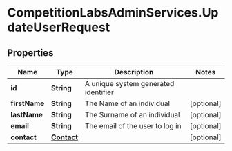# CompetitionLabsAdminServices.UpdateUserRequest

## Properties

Name | Type | Description | Notes
------------ | ------------- | ------------- | -------------
**id** | **String** | A unique system generated identifier | 
**firstName** | **String** | The Name of an individual | [optional] 
**lastName** | **String** | The Surname of an individual | [optional] 
**email** | **String** | The email of the user to log in | [optional] 
**contact** | [**Contact**](Contact.md) |  | [optional] 


